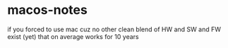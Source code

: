 # macos-notes

if you forced to use mac cuz no other clean blend of HW and SW and FW exist (yet) that on average works for 10 years
